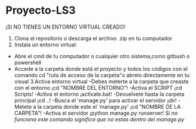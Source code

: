 # Proyecto-LS3


¡SI NO TIENES UN ENTORNO VIRTUAL CREADO!
1. Clona el repositorio o descarga el archivo .zip en tu computador
2. Instala un entorno virtual:
  - Abre el cmd de tu computador o cualquier otro sistema,como gitbush o powershell
  - Accede a la carpeta donde está el proyecto y todos los códigos con el comando cd "ruta de acceso de la carpeta"o abrelo directamente en tu visual
3.Activa entorno virtual
  -Debes meterte a la carpeta que creaste con el entorno ¡cd "NOMBRE DEL ENTORNO"!
  -Activa el SCRIPT ¡cd Scripts!
  -Activa el entorno ¡activate.bat!
  -Devuelvete hasta la carpeta principal ¡cd ..!
  -Busca el 'manage.py' para activar el servidor ¡dir!
  -Metete a la carpeta donde este el 'manage.py' ¡cd "NOMBRE DE LA CARPETA"!
  -Activa el servidor ¡python manage.py runserver! *Si no funciona este comando significa que no estas dentro del manage.py*
